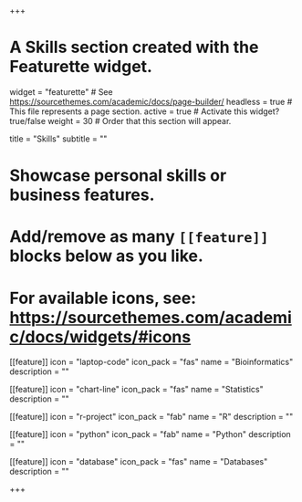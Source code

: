 +++
# A Skills section created with the Featurette widget.
widget = "featurette"  # See https://sourcethemes.com/academic/docs/page-builder/
headless = true  # This file represents a page section.
active = true  # Activate this widget? true/false
weight = 30  # Order that this section will appear.

title = "Skills"
subtitle = ""

# Showcase personal skills or business features.
# 
# Add/remove as many `[[feature]]` blocks below as you like.
# 
# For available icons, see: https://sourcethemes.com/academic/docs/widgets/#icons

[[feature]]
  icon = "laptop-code"
  icon_pack = "fas"
  name = "Bioinformatics"
  description = ""
  
[[feature]]
  icon = "chart-line"
  icon_pack = "fas"
  name = "Statistics"
  description = ""  
  
 [[feature]]
  icon = "r-project"
  icon_pack = "fab"
  name = "R"
  description = ""
  
 [[feature]]
  icon = "python"
  icon_pack = "fab"
  name = "Python"
  description = ""
    
[[feature]]
  icon = "database"
  icon_pack = "fas"
  name = "Databases"
  description = ""

+++
